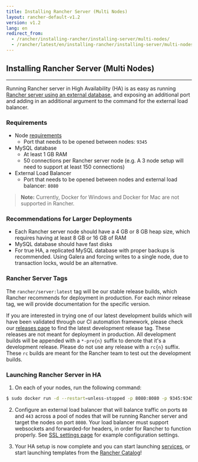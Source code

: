 ```yaml
---
title: Installing Rancher Server (Multi Nodes)
layout: rancher-default-v1.2
version: v1.2
lang: en
redirect_from:
  - /rancher/installing-rancher/installing-server/multi-nodes/
  - /rancher/latest/en/installing-rancher/installing-server/multi-nodes/
---
```


## Installing Rancher Server (Multi Nodes)
---

Running Rancher server in High Availability (HA) is as easy as running [Rancher server using an external database]({{site.baseurl}}/rancher/{{page.version}}/{{page.lang}}/installing-rancher/installing-server/#using-an-external-database), and exposing an additional port and adding in an additional argument to the command for the external load balancer.

### Requirements

* Node [requirements]({{site.baseurl}}/rancher/{{page.version}}/{{page.lang}}/installing-rancher/installing-server/#requirements)
    * Port that needs to be opened between nodes: `9345`
* MySQL database
    * At least 1 GB RAM
    * 50 connections per Rancher server node (e.g. A 3 node setup will need to support at least 150 connections)
* External Load Balancer
    * Port that needs to be opened between nodes and external load balancer: `8080`

> **Note:** Currently, Docker for Windows and Docker for Mac are not supported in Rancher.

### Recommendations for Larger Deployments

* Each Rancher server node should have a 4 GB or 8 GB heap size, which requires having at least 8 GB or 16 GB of RAM
* MySQL database should have fast disks
* For true HA, a replicated MySQL database with proper backups is recommended. Using Galera and forcing writes to a single node, due to transaction locks, would be an alternative.

### Rancher Server Tags

The `rancher/server:latest` tag will be our stable release builds, which Rancher recommends for deployment in production. For each minor release tag, we will provide documentation for the specific version.

If you are interested in trying one of our latest development builds which will have been validated through our CI automation framework, please check our [releases page](https://github.com/rancher/rancher/releases) to find the latest development release tag. These releases are not meant for deployment in production. All development builds will be appended with a `*-pre{n}` suffix to denote that it's a development release. Please do not use any release with a `rc{n}` suffix. These `rc` builds are meant for the Rancher team to test out the development builds.

### Launching Rancher Server in HA

1. On each of your nodes, run the following command:

```bash
$ sudo docker run -d --restart=unless-stopped -p 8080:8080 -p 9345:9345 rancher/server --db-host myhost.example.com --db-port 3306 --db-user username --db-pass password --db-name cattle --advertise-address <IP_of_Node>
```

2. Configure an external load balancer that will balance traffic on ports `80` and `443` across a pool of nodes that will be running Rancher server and target the nodes on port `8080`. Your load balancer must support websockets and forwarded-for headers, in order for Rancher to function properly. See [SSL settings page]({{site.baseurl}}/rancher/{{page.version}}/{{page.lang}}//installing-rancher/installing-server/basic-ssl-config/) for example configuration settings.

3. Your HA setup is now complete and you can start launching [services]({{site.baseurl}}/rancher/{{page.version}}/{{page.lang}}/cattle/adding-services/), or start launching templates from the [Rancher Catalog]({{site.baseurl}}/rancher/{{page.version}}/{{page.lang}}/catalog/)!
